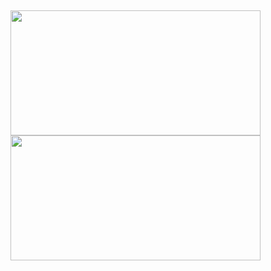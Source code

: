 ##
<p align = "left">
  <img src = "https://awesome-github-stats.azurewebsites.net/user-stats/ironashram?cardType=level&theme=dark&showIcons=false&preferLogin=false&Border=1D1410&Title=FFA651&Ring=FFA651&Text=EDFFE8" width = 400 height = 200>
  <img src = "https://streak-stats.demolab.com?user=ironashram&theme=dark&hide_border=true)](https://git.io/streak-stats)" width = 400 height = 200>
</p>

